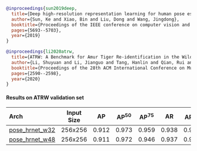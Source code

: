 <!-- [ALGORITHM] -->

```bibtex
@inproceedings{sun2019deep,
  title={Deep high-resolution representation learning for human pose estimation},
  author={Sun, Ke and Xiao, Bin and Liu, Dong and Wang, Jingdong},
  booktitle={Proceedings of the IEEE conference on computer vision and pattern recognition},
  pages={5693--5703},
  year={2019}
}
```

<!-- [DATASET] -->

```bibtex
@inproceedings{li2020atrw,
  title={ATRW: A Benchmark for Amur Tiger Re-identification in the Wild},
  author={Li, Shuyuan and Li, Jianguo and Tang, Hanlin and Qian, Rui and Lin, Weiyao},
  booktitle={Proceedings of the 28th ACM International Conference on Multimedia},
  pages={2590--2598},
  year={2020}
}
```

#### Results on ATRW validation set

| Arch  | Input Size | AP | AP<sup>50</sup> | AP<sup>75</sup> | AR | AR<sup>50</sup> | ckpt | log |
| :-------------- | :-----------: | :------: | :------: | :------: | :------: | :------: |:------: |:------: |
| [pose_hrnet_w32](/configs/animal/2d_kpt_sview_rgb_img/top_down_heatmap/atrw/hrnet_w32_atrw_256x256.py)  | 256x256 | 0.912 | 0.973 | 0.959 | 0.938 | 0.985 | [ckpt](https://download.openmmlab.com/mmpose/animal/hrnet/hrnet_w32_atrw_256x256-f027f09a_20210414.pth) | [log](https://download.openmmlab.com/mmpose/animal/hrnet/hrnet_w32_atrw_256x256_20210414.log.json) |
| [pose_hrnet_w48](/configs/animal/2d_kpt_sview_rgb_img/top_down_heatmap/atrw/hrnet_w48_atrw_256x256.py)  | 256x256 | 0.911 | 0.972 | 0.946 | 0.937 | 0.985 | [ckpt](https://download.openmmlab.com/mmpose/animal/hrnet/hrnet_w48_atrw_256x256-ac088892_20210414.pth) | [log](https://download.openmmlab.com/mmpose/animal/hrnet/hrnet_w48_atrw_256x256_20210414.log.json) |
